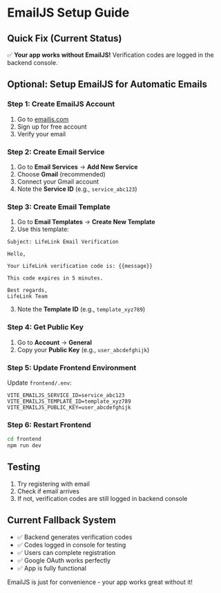 # EmailJS Setup Guide

## Quick Fix (Current Status)
✅ **Your app works without EmailJS!** Verification codes are logged in the backend console.

## Optional: Setup EmailJS for Automatic Emails

### Step 1: Create EmailJS Account
1. Go to [emailjs.com](https://www.emailjs.com/)
2. Sign up for free account
3. Verify your email

### Step 2: Create Email Service
1. Go to **Email Services** → **Add New Service**
2. Choose **Gmail** (recommended)
3. Connect your Gmail account
4. Note the **Service ID** (e.g., `service_abc123`)

### Step 3: Create Email Template
1. Go to **Email Templates** → **Create New Template**
2. Use this template:

```
Subject: LifeLink Email Verification

Hello,

Your LifeLink verification code is: {{message}}

This code expires in 5 minutes.

Best regards,
LifeLink Team
```

3. Note the **Template ID** (e.g., `template_xyz789`)

### Step 4: Get Public Key
1. Go to **Account** → **General**
2. Copy your **Public Key** (e.g., `user_abcdefghijk`)

### Step 5: Update Frontend Environment
Update `frontend/.env`:

```
VITE_EMAILJS_SERVICE_ID=service_abc123
VITE_EMAILJS_TEMPLATE_ID=template_xyz789
VITE_EMAILJS_PUBLIC_KEY=user_abcdefghijk
```

### Step 6: Restart Frontend
```bash
cd frontend
npm run dev
```

## Testing
1. Try registering with email
2. Check if email arrives
3. If not, verification codes are still logged in backend console

## Current Fallback System
- ✅ Backend generates verification codes
- ✅ Codes logged in console for testing
- ✅ Users can complete registration
- ✅ Google OAuth works perfectly
- ✅ App is fully functional

EmailJS is just for convenience - your app works great without it!